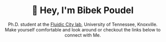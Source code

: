 <h1 align="center">👋 Hey, I'm Bibek Poudel</h1>
<p align="center" style="margin-bottom: 0;">Ph.D. student at the <a href="https://poudel-bibek.github.io/handler/">Fluidic City lab</a>, University of Tennessee, Knoxville.</p>
<p align="center" style="margin-top: 0;">Make yourself comfortable and look around or checkout the links below to connect with Me.</p>
